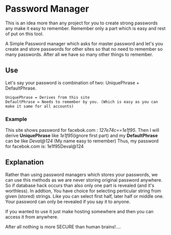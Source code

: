 # Password Manager
This is an idea more than any project for you to create strong passwords any make it easy to remember. Remember only a part which is easy and rest of put on this tool.

A Simple Password manager which asks for master password and let's you create and store passwords for other sites so that no need to remember so many passwords. After all we have so many other things to remember. 

## Use 
Let's say your password is combination of two: UniquePhrase + DefaultPhrase.

	UniquePhrase = Derives from this site
	DefaultPhrase = Needs to remember by you. (Which is easy as you can make it same for all accounts)

### Example
This site shows password for facebok.com : *127e74c==1e1f95*. Then I will derive **UniquePhrase** like *1e1f95*(ignore first part) and my **DefaultPhrase** can be like *Deval@124* (My name easy to remember)
Thus, my password for facebok.com is: 1e1f95Deval@124

## Explanation 
Rather than using password managers which stores your passwords, we can use this methods as we are never storing original password anywhere. So if database hack occurs than also only one part is revealed (and it's worthless).
In addtion, You have choice for selecting perticular string from given (stored) strings. Like you can select first half, later half or middle one. 
Your password can only be revealed if you say it to anyone.

If you wanted to use it just make hosting somewhere and then you can access it from anywhere.

After all nothing is more SECURE than human brains!....
